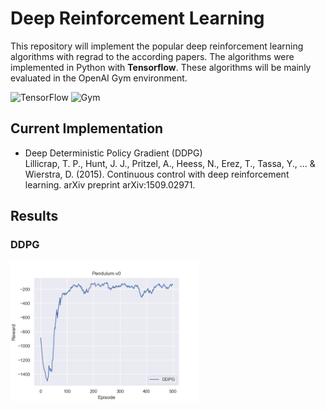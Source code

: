 # Deep Reinforcement Learning

This repository will implement the popular deep reinforcement learning algorithms with regrad to the according papers. The algorithms were implemented in Python with **Tensorflow**. These algorithms will be mainly evaluated in the OpenAI Gym environment.

![TensorFlow](https://img.shields.io/badge/Tensorflow-v1.11.0-green) ![Gym](https://img.shields.io/badge/gym-v%200.17.3-yellow)


## Current Implementation
* Deep Deterministic Policy Gradient (DDPG)  
Lillicrap, T. P., Hunt, J. J., Pritzel, A., Heess, N., Erez, T., Tassa, Y., ... & Wierstra, D. (2015). Continuous control with deep reinforcement learning. arXiv preprint arXiv:1509.02971.


## Results
### DDPG
<img width="300" src="https://github.com/Ricky-Zhu/Reinforcement_Learning/blob/master/images/Figure_1.png"/>
